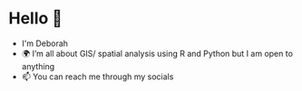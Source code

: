 # Hello 👋
- I'm Deborah
- :earth_africa: I’m all about GIS/ spatial analysis using R and Python but I am open to anything
- 📫 You can reach me through my socials

<!---
Debbie-Moraa/Debbie-Moraa is a ✨ special ✨ repository because its `README.md` (this file) appears on your GitHub profile.
You can click the Preview link to take a look at your changes.
--->
